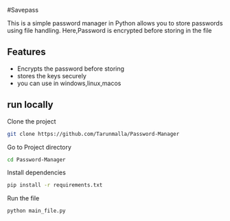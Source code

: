 #Savepass

This is a simple password manager in Python allows you to store passwords using file handling.
Here,Password is encrypted before storing in the file

## Features

- Encrypts the password before storing
- stores the keys securely
- you can use in windows,linux,macos

## run locally

Clone the project

```bash
git clone https://github.com/Tarunmalla/Password-Manager
```

Go to Project directory

```bash
cd Password-Manager
```

Install dependencies

```bash
pip install -r requirements.txt
```

Run the file

```bash
python main_file.py
```
